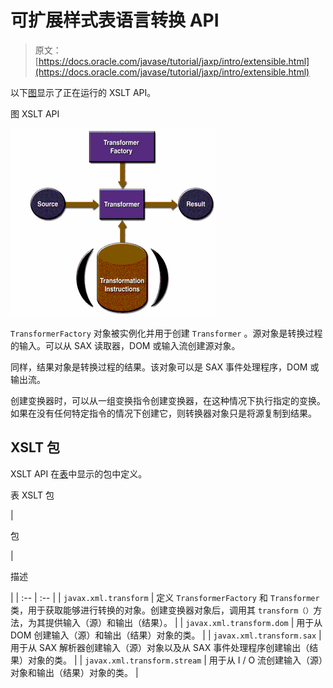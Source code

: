 # 可扩展样式表语言转换 API

> 原文： [https://docs.oracle.com/javase/tutorial/jaxp/intro/extensible.html](https://docs.oracle.com/javase/tutorial/jaxp/intro/extensible.html)

以下[图](#gceys)显示了正在运行的 XSLT API。

图 XSLT API

![XSLT APIs](img/f1a6c4deb4e0bd8988fa1d0754894326.jpg)

`TransformerFactory` 对象被实例化并用于创建 `Transformer` 。源对象是转换过程的输入。可以从 SAX 读取器，DOM 或输入流创建源对象。

同样，结果对象是转换过程的结果。该对象可以是 SAX 事件处理程序，DOM 或输出流。

创建变换器时，可以从一组变换指令创建变换器，在这种情况下执行指定的变换。如果在没有任何特定指令的情况下创建它，则转换器对象只是将源复制到结果。

## XSLT 包

XSLT API 在[表](#gcfbf)中显示的包中定义。

表 XSLT 包


 

| 

包

 | 

描述

 |
| :-- | :-- |
| `javax.xml.transform` | 定义 `TransformerFactory` 和 `Transformer` 类，用于获取能够进行转换的对象。创建变换器对象后，调用其 `transform（）`方法，为其提供输入（源）和输出（结果）。 |
| `javax.xml.transform.dom` | 用于从 DOM 创建输入（源）和输出（结果）对象的类。 |
| `javax.xml.transform.sax` | 用于从 SAX 解析器创建输入（源）对象以及从 SAX 事件处理程序创建输出（结果）对象的类。 |
| `javax.xml.transform.stream` | 用于从 I / O 流创建输入（源）对象和输出（结果）对象的类。 |
